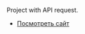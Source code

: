 Project with API request.
* [Посмотреть сайт](https://supersurok.github.io/js_project_weather_application/)
